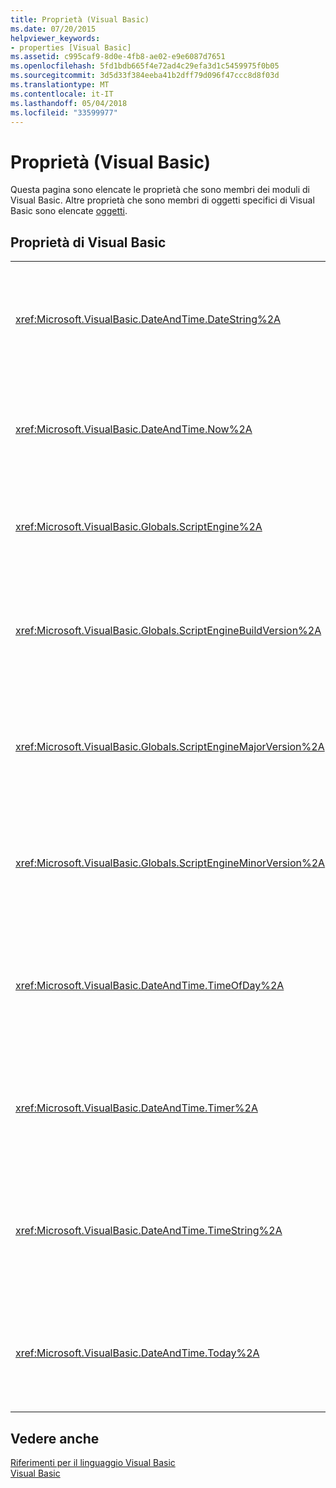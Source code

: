 ```yaml
---
title: Proprietà (Visual Basic)
ms.date: 07/20/2015
helpviewer_keywords:
- properties [Visual Basic]
ms.assetid: c995caf9-8d0e-4fb8-ae02-e9e6087d7651
ms.openlocfilehash: 5fd1bdb665f4e72ad4c29efa3d1c5459975f0b05
ms.sourcegitcommit: 3d5d33f384eeba41b2dff79d096f47ccc8d8f03d
ms.translationtype: MT
ms.contentlocale: it-IT
ms.lasthandoff: 05/04/2018
ms.locfileid: "33599977"
---
```

# <a name="properties-visual-basic"></a>Proprietà (Visual Basic)
Questa pagina sono elencate le proprietà che sono membri dei moduli di Visual Basic. Altre proprietà che sono membri di oggetti specifici di Visual Basic sono elencate [oggetti](../../visual-basic/language-reference/objects/index.md).  
  
## <a name="visual-basic-properties"></a>Proprietà di Visual Basic  
  
|||  
|---|---|  
|<xref:Microsoft.VisualBasic.DateAndTime.DateString%2A>|Restituisce o imposta un `String` valore che rappresenta la data corrente in base al sistema.|  
|<xref:Microsoft.VisualBasic.DateAndTime.Now%2A>|Restituisce un `Date` valore contenente la data e ora correnti in base al sistema.|  
|<xref:Microsoft.VisualBasic.Globals.ScriptEngine%2A>|Restituisce un `String` che rappresenta il runtime attualmente in uso.|  
|<xref:Microsoft.VisualBasic.Globals.ScriptEngineBuildVersion%2A>|Restituisce un `Integer` contenente il numero di versione di build del runtime attualmente in uso.|  
|<xref:Microsoft.VisualBasic.Globals.ScriptEngineMajorVersion%2A>|Restituisce un `Integer` contenente il numero di versione principale del runtime attualmente in uso.|  
|<xref:Microsoft.VisualBasic.Globals.ScriptEngineMinorVersion%2A>|Restituisce un `Integer` contenente il numero di versione secondario del runtime attualmente in uso.|  
|<xref:Microsoft.VisualBasic.DateAndTime.TimeOfDay%2A>|Restituisce o imposta un `Date` valore contenente l'ora corrente del giorno in base al sistema.|  
|<xref:Microsoft.VisualBasic.DateAndTime.Timer%2A>|Restituisce un `Double` che rappresenta il numero di secondi trascorsi dalla mezzanotte.|  
|<xref:Microsoft.VisualBasic.DateAndTime.TimeString%2A>|Restituisce o imposta un `String` valore che rappresenta l'ora corrente del giorno in base al sistema.|  
|<xref:Microsoft.VisualBasic.DateAndTime.Today%2A>|Restituisce o imposta un `Date` valore contenente la data corrente in base al sistema.|  
  
## <a name="see-also"></a>Vedere anche  
 [Riferimenti per il linguaggio Visual Basic](../../visual-basic/language-reference/index.md)  
 [Visual Basic](../../visual-basic/index.md)
